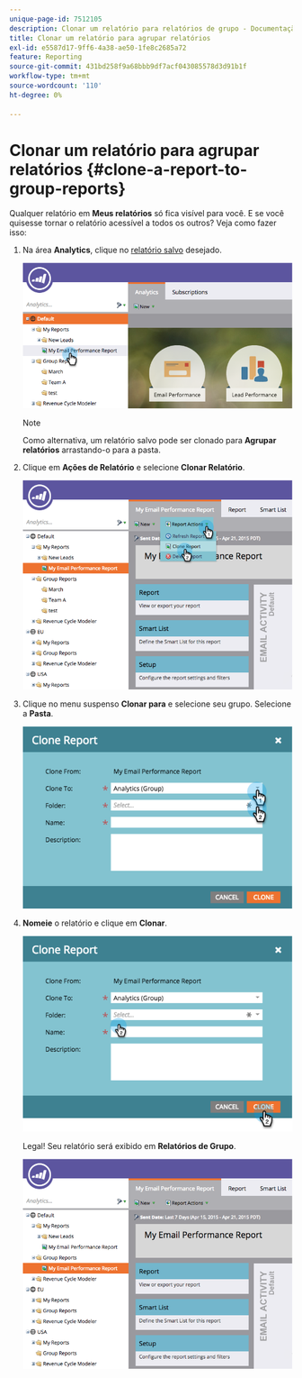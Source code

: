```yaml
---
unique-page-id: 7512105
description: Clonar um relatório para relatórios de grupo - Documentação do Marketo - Documentação do produto
title: Clonar um relatório para agrupar relatórios
exl-id: e5587d17-9ff6-4a38-ae50-1fe8c2685a72
feature: Reporting
source-git-commit: 431bd258f9a68bbb9df7acf043085578d3d91b1f
workflow-type: tm+mt
source-wordcount: '110'
ht-degree: 0%

---
```


# Clonar um relatório para agrupar relatórios {#clone-a-report-to-group-reports}

Qualquer relatório em **Meus relatórios** só fica visível para você. E se você quisesse tornar o relatório acessível a todos os outros? Veja como fazer isso:

1. Na área **Analytics**, clique no [relatório salvo](/help/marketo/product-docs/reporting/basic-reporting/creating-reports/save-a-report.md) desejado.

   ![](assets/image2015-4-21-11-3a25-3a54.png)

   >[!NOTE]
   >
   >Como alternativa, um relatório salvo pode ser clonado para **Agrupar relatórios** arrastando-o para a pasta.

1. Clique em **Ações de Relatório** e selecione **Clonar Relatório**.

   ![](assets/image2015-4-21-11-3a29-3a32.png)

1. Clique no menu suspenso **Clonar para** e selecione seu grupo. Selecione a **Pasta**.

   ![](assets/image2015-4-21-11-3a32-3a0.png)

1. **Nomeie** o relatório e clique em **Clonar**.

   ![](assets/image2015-4-21-11-3a33-3a11.png)

   Legal! Seu relatório será exibido em **Relatórios de Grupo**.

   ![](assets/image2015-4-21-11-3a37-3a25.png)

